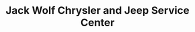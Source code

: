 ---
title: "Jack Wolf Chrysler and Jeep Service Center"
url: /belvidere/jack-wolf-chrysler-and-jeep-service-center/
shop: car repair
---